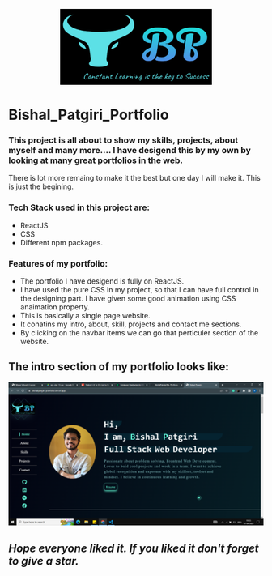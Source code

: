 <p align="center">
<img height="150" width="300"src="/portfolio/public/LogoMe.png"/>
</p>

# Bishal_Patgiri_Portfolio
### This project is all about to show my skills, projects, about myself and many more.... I have desigend this by my own by looking at many great portfolios in the web.
There is lot more remaing to make it the best but one day I will make it. This is just the begining.
### Tech Stack used in this project are:
- ReactJS
- CSS
- Different npm packages.

### Features of my portfolio:
- The portfolio I have desigend is fully on ReactJS. 
- I have used the pure CSS in my project, so that I can have full control in the designing part. I have given some good animation using CSS anaimation property.
- This is basically a single page website. 
- It conatins my intro, about, skill, projects and contact me sections.
- By clicking on the navbar items we can go that perticuler section of the website.

## The intro section of my portfolio looks like:

![A test image](portfolio/Images/Intro.png)

## *Hope everyone liked it. If you liked it don't forget to give a star.*
